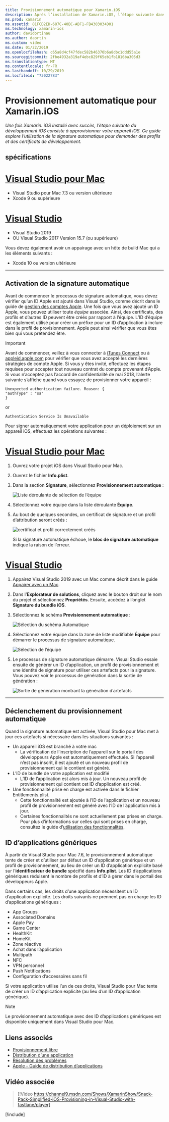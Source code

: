 ```yaml
---
title: Provisionnement automatique pour Xamarin.iOS
description: Après l’installation de Xamarin.iOS, l’étape suivante dans le développement iOS est de provisionner votre appareil iOS. Ce guide décrit l’utilisation de la signature automatique pour demander des certificats et profils de développement.
ms.prod: xamarin
ms.assetid: 81FCB2ED-687C-40BC-ABF1-FB4303034D01
ms.technology: xamarin-ios
author: davidortinau
ms.author: daortin
ms.custom: video
ms.date: 01/22/2019
ms.openlocfilehash: c65a8d4cf47fdec582b46370b6a8dbc1ddd55a1e
ms.sourcegitcommit: 2fbe4932a319af4ebc829f65eb1fb1816ba305d3
ms.translationtype: MT
ms.contentlocale: fr-FR
ms.lasthandoff: 10/29/2019
ms.locfileid: "73022783"
---
```

# <a name="automatic-provisioning-for-xamarinios"></a>Provisionnement automatique pour Xamarin.iOS

_Une fois Xamarin. iOS installé avec succès, l’étape suivante du développement iOS consiste à approvisionner votre appareil iOS. Ce guide explore l’utilisation de la signature automatique pour demander des profils et des certificats de développement._

## <a name="requirements"></a>spécifications

# <a name="visual-studio-for-mactabmacos"></a>[Visual Studio pour Mac](#tab/macos)

- Visual Studio pour Mac 7.3 ou version ultérieure
- Xcode 9 ou supérieure

# <a name="visual-studiotabwindows"></a>[Visual Studio](#tab/windows)

- Visual Studio 2019
- OU Visual Studio 2017 Version 15.7 (ou supérieure)

Vous devez également avoir un appairage avec un hôte de build Mac qui a les éléments suivants :

- Xcode 10 ou version ultérieure

-----

## <a name="enabling-automatic-signing"></a>Activation de la signature automatique

Avant de commencer le processus de signature automatique, vous devez vérifier qu’un ID Apple est ajouté dans Visual Studio, comme décrit dans le guide de [gestion des comptes Apple](~/cross-platform/macios/apple-account-management.md). Une fois que vous avez ajouté un ID Apple, vous pouvez utiliser toute _équipe_ associée. Ainsi, des certificats, des profils et d’autres ID peuvent être créés par rapport à l’équipe. L’ID d’équipe est également utilisé pour créer un préfixe pour un ID d’application à inclure dans le profil de provisionnement. Apple peut ainsi vérifier que vous êtes bien qui vous prétendez être.

> [!IMPORTANT]
> Avant de commencer, veillez à vous connecter à [iTunes Connect](https://itunesconnect.apple.com/) ou à [appleid.apple.com](https://appleid.apple.com) pour vérifier que vous avez accepté les dernières stratégies de compte Apple. Si vous y êtes invité, effectuez les étapes requises pour accepter tout nouveau contrat du compte provenant d’Apple. Si vous n’acceptez pas l’accord de confidentialité de mai 2018, l’alerte suivante s’affiche quand vous essayez de provisionner votre appareil :
>
> ```
> Unexpected authentication failure. Reason: {
> "authType" : "sa"
> }
> ```
>
> or
>
> ```
> Authentication Service Is Unavailable
> ```

Pour signer automatiquement votre application pour un déploiement sur un appareil iOS, effectuez les opérations suivantes :

# <a name="visual-studio-for-mactabmacos"></a>[Visual Studio pour Mac](#tab/macos)

1. Ouvrez votre projet iOS dans Visual Studio pour Mac.

2. Ouvrez le fichier **Info.plist**.

3. Dans la section **Signature**, sélectionnez **Provisionnement automatique** :

    ![Liste déroulante de sélection de l’équipe](automatic-provisioning-images/image2.png)

4. Sélectionnez votre équipe dans la liste déroulante **Équipe**.

5. Au bout de quelques secondes, un certificat de signature et un profil d’attribution seront créés :

    ![certificat et profil correctement créés](automatic-provisioning-images/image5.png)

    Si la signature automatique échoue, le **bloc de signature automatique** indique la raison de l’erreur.

# <a name="visual-studiotabwindows"></a>[Visual Studio](#tab/windows)

1. Appairez Visual Studio 2019 avec un Mac comme décrit dans le guide [Appairer avec un Mac](~/ios/get-started/installation/windows/connecting-to-mac/index.md).

2. Dans l’**Explorateur de solutions**, cliquez avec le bouton droit sur le nom du projet et sélectionnez **Propriétés**. Ensuite, accédez à l’onglet **Signature du bundle iOS**.

3. Sélectionnez le schéma **Provisionnement automatique** :

    ![Sélection du schéma Automatique](automatic-provisioning-images/prov4.png)

4. Sélectionnez votre équipe dans la zone de liste modifiable **Équipe** pour démarrer le processus de signature automatique.

    ![Sélection de l’équipe](automatic-provisioning-images/prov3.png)

5. Le processus de signature automatique démarre. Visual Studio essaie ensuite de générer un ID d’application, un profil de provisionnement et une identité de signature pour utiliser ces artefacts pour la signature. Vous pouvez voir le processus de génération dans la sortie de génération :

    ![Sortie de génération montrant la génération d’artefacts](automatic-provisioning-images/prov5.png)

-----

## <a name="triggering-automatic-provisioning"></a>Déclenchement du provisionnement automatique

Quand la signature automatique est activée, Visual Studio pour Mac met à jour ces artefacts si nécessaire dans les situations suivantes :

- Un appareil iOS est branché à votre mac
  - La vérification de l’inscription de l’appareil sur le portail des développeurs Apple est automatiquement effectuée. Si l’appareil n’est pas inscrit, il est ajouté et un nouveau profil de provisionnement qui le contient est généré.
- L’ID de bundle de votre application est modifié
  - L’ID de l’application est alors mis à jour. Un nouveau profil de provisionnement qui contient cet ID d’application est créé.
- Une fonctionnalité prise en charge est activée dans le fichier Entitlements.plist.
  - Cette fonctionnalité est ajoutée à l’ID de l’application et un nouveau profil de provisionnement est généré avec l’ID de l’application mis à jour.
  - Certaines fonctionnalités ne sont actuellement pas prises en charge. Pour plus d’informations sur celles qui sont prises en charge, consultez le guide d’[utilisation des fonctionnalités](~/ios/deploy-test/provisioning/capabilities/index.md).

## <a name="wildcard-app-ids"></a>ID d’applications génériques

À partir de Visual Studio pour Mac 7.6, le provisionnement automatique tente de créer et d’utiliser par défaut un ID d’application générique et un profil de provisionnement, au lieu de créer un ID d’application explicite basé sur l’**identificateur de bundle** spécifié dans **Info.plist**. Les ID d’applications génériques réduisent le nombre de profils et d’ID à gérer dans le portail des développeurs Apple.

Dans certains cas, les droits d’une application nécessitent un ID d’application explicite. Les droits suivants ne prennent pas en charge les ID d’applications génériques :

- App Groups
- Associated Domains
- Apple Pay
- Game Center
- HealthKit
- HomeKit
- Zone réactive
- Achat dans l’application
- Multipath
- NFC
- VPN personnel
- Push Notifications
- Configuration d’accessoires sans fil

Si votre application utilise l’un de ces droits, Visual Studio pour Mac tente de créer un ID d’application explicite (au lieu d’un ID d’application générique).

> [!NOTE]
> Le provisionnement automatique avec des ID d’applications génériques est disponible uniquement dans Visual Studio pour Mac.

## <a name="related-links"></a>Liens associés

- [Provisionnement libre](~/ios/get-started/installation/device-provisioning/free-provisioning.md)
- [Distribution d’une application](~/ios/deploy-test/app-distribution/index.md)
- [Résolution des problèmes](~/ios/deploy-test/troubleshooting.md)
- [Apple - Guide de distribution d’applications](https://developer.apple.com/library/ios/documentation/IDEs/Conceptual/AppDistributionGuide/Introduction/Introduction.html)

## <a name="related-video"></a>Vidéo associée

> [!Video https://channel9.msdn.com/Shows/XamarinShow/Snack-Pack-Simplified-iOS-Provisioning-in-Visual-Studio-with-fastlane/player]

[!include[](~/essentials/includes/xamarin-show-essentials.md)]
